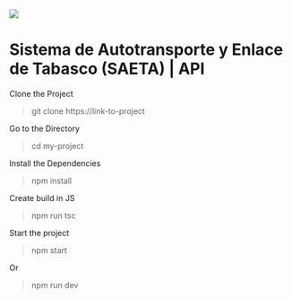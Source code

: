 <img src="https://img.shields.io/badge/STATUS-EN%20DESAROLLO-green">
<h1> Sistema de Autotransporte y Enlace de Tabasco (SAETA) | API </h1>

Clone the Project
>git clone https://link-to-project

Go to the Directory
>cd my-project

Install the Dependencies
>npm install

Create build in JS
>npm run tsc

Start the project
>npm start

Or
>npm run dev
